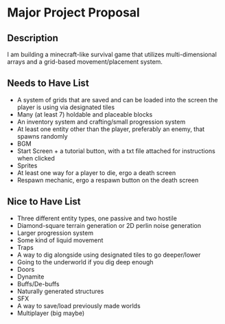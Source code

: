 # Major Project Proposal

## Description
I am building a minecraft-like survival game that utilizes multi-dimensional arrays and a grid-based movement/placement system.

## Needs to Have List
- A system of grids that are saved and can be loaded into the screen the player is using via designated tiles
- Many (at least 7) holdable and placeable blocks
- An inventory system and crafting/small progression system
- At least one entity other than the player, preferably an enemy, that spawns randomly
- BGM
- Start Screen + a tutorial button, with a txt file attached for instructions when clicked
- Sprites
- At least one way for a player to die, ergo a death screen
- Respawn mechanic, ergo a respawn button on the death screen

## Nice to Have List
- Three different entity types, one passive and two hostile
- Diamond-square terrain generation or 2D perlin noise generation
- Larger progression system
- Some kind of liquid movement
- Traps
- A way to dig alongside using designated tiles to go deeper/lower
- Going to the underworld if you dig deep enough
- Doors
- Dynamite
- Buffs/De-buffs
- Naturally generated structures
- SFX
- A way to save/load previously made worlds
- Multiplayer (big maybe)

